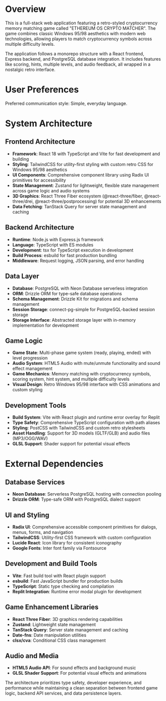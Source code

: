 # Overview

This is a full-stack web application featuring a retro-styled cryptocurrency memory matching game called "ETHEREUM OS CRYPTO MATCHER". The game combines classic Windows 95/98 aesthetics with modern web technologies, allowing players to match cryptocurrency symbols across multiple difficulty levels.

The application follows a monorepo structure with a React frontend, Express backend, and PostgreSQL database integration. It includes features like scoring, hints, multiple levels, and audio feedback, all wrapped in a nostalgic retro interface.

# User Preferences

Preferred communication style: Simple, everyday language.

# System Architecture

## Frontend Architecture
- **Framework**: React 18 with TypeScript and Vite for fast development and building
- **Styling**: TailwindCSS for utility-first styling with custom retro CSS for Windows 95/98 aesthetics
- **UI Components**: Comprehensive component library using Radix UI primitives for accessibility
- **State Management**: Zustand for lightweight, flexible state management across game logic and audio systems
- **3D Graphics**: React Three Fiber ecosystem (@react-three/fiber, @react-three/drei, @react-three/postprocessing) for potential 3D enhancements
- **Data Fetching**: TanStack Query for server state management and caching

## Backend Architecture
- **Runtime**: Node.js with Express.js framework
- **Language**: TypeScript with ES modules
- **Development**: tsx for TypeScript execution in development
- **Build Process**: esbuild for fast production bundling
- **Middleware**: Request logging, JSON parsing, and error handling

## Data Layer
- **Database**: PostgreSQL with Neon Database serverless integration
- **ORM**: Drizzle ORM for type-safe database operations
- **Schema Management**: Drizzle Kit for migrations and schema management
- **Session Storage**: connect-pg-simple for PostgreSQL-backed session storage
- **Storage Interface**: Abstracted storage layer with in-memory implementation for development

## Game Logic
- **Game State**: Multi-phase game system (ready, playing, ended) with level progression
- **Audio System**: HTML5 Audio with mute/unmute functionality and sound effect management
- **Game Mechanics**: Memory matching with cryptocurrency symbols, scoring system, hint system, and multiple difficulty levels
- **Visual Design**: Retro Windows 95/98 interface with CSS animations and custom styling

## Development Tools
- **Build System**: Vite with React plugin and runtime error overlay for Replit
- **Type Safety**: Comprehensive TypeScript configuration with path aliases
- **Styling**: PostCSS with TailwindCSS and custom retro stylesheets
- **Asset Handling**: Support for 3D models (GLTF/GLB) and audio files (MP3/OGG/WAV)
- **GLSL Support**: Shader support for potential visual effects

# External Dependencies

## Database Services
- **Neon Database**: Serverless PostgreSQL hosting with connection pooling
- **Drizzle ORM**: Type-safe ORM with PostgreSQL dialect support

## UI and Styling
- **Radix UI**: Comprehensive accessible component primitives for dialogs, menus, forms, and navigation
- **TailwindCSS**: Utility-first CSS framework with custom configuration
- **Lucide React**: Icon library for consistent iconography
- **Google Fonts**: Inter font family via Fontsource

## Development and Build Tools
- **Vite**: Fast build tool with React plugin support
- **esbuild**: Fast JavaScript bundler for production builds
- **TypeScript**: Static type checking and compilation
- **Replit Integration**: Runtime error modal plugin for development

## Game Enhancement Libraries
- **React Three Fiber**: 3D graphics rendering capabilities
- **Zustand**: Lightweight state management
- **TanStack Query**: Server state management and caching
- **Date-fns**: Date manipulation utilities
- **clsx/cva**: Conditional CSS class management

## Audio and Media
- **HTML5 Audio API**: For sound effects and background music
- **GLSL Shader Support**: For potential visual effects and animations

The architecture prioritizes type safety, developer experience, and performance while maintaining a clean separation between frontend game logic, backend API services, and data persistence layers.